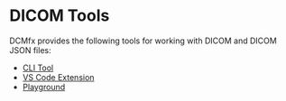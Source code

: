 # DICOM Tools

DCMfx provides the following tools for working with DICOM and DICOM JSON files:

- [CLI Tool](./cli)
- [VS Code Extension](./vs-code-extension)
- [Playground](./playground)

